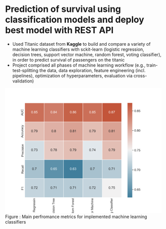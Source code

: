 # Prediction of survival using classification models and deploy best model with REST API

- Used Titanic dataset from **Kaggle** to build and compare a variety of machine learning classifiers with sckit-learn (logistic regression, decision trees, support vector machine, random forest, voting classifier), in order to predict survival of passengers on the titanic
- Project comprised all phases of machine learning workflow (e.g., train-test-splitting the data, data exploration, feature engineering (incl. pipelines), optimization of hyperparameters, evaluation via cross-validation)

![](./figures/overview_ml_pm.png)
Figure : Main perfromance metrics for implemented machine learning classifiers
